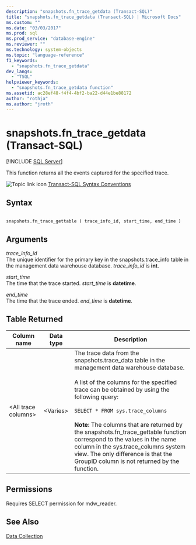 ```yaml
---
description: "snapshots.fn_trace_getdata (Transact-SQL)"
title: "snapshots.fn_trace_getdata (Transact-SQL) | Microsoft Docs"
ms.custom: ""
ms.date: "03/03/2017"
ms.prod: sql
ms.prod_service: "database-engine"
ms.reviewer: ""
ms.technology: system-objects
ms.topic: "language-reference"
f1_keywords: 
  - "snapshots.fn_trace_getdata"
dev_langs: 
  - "TSQL"
helpviewer_keywords: 
  - "snapshots.fn_trace_getdata function"
ms.assetid: ac28ef48-f4f4-4bf2-ba22-d44e1be88172
author: "rothja"
ms.author: "jroth"
---
```

# snapshots.fn_trace_getdata (Transact-SQL)
[!INCLUDE [SQL Server](../../includes/applies-to-version/sqlserver.md)]

  This function returns all the events captured for the specified trace.  
  
 ![Topic link icon](../../database-engine/configure-windows/media/topic-link.gif "Topic link icon") [Transact-SQL Syntax Conventions](../../t-sql/language-elements/transact-sql-syntax-conventions-transact-sql.md)  
  
## Syntax  
  
```  
  
snapshots.fn_trace_gettable ( trace_info_id, start_time, end_time )  
```  
  
## Arguments  
 *trace_info_id*  
 The unique identifier for the primary key in the snapshots.trace_info table in the management data warehouse database. *trace_info_id* is **int**.  
  
 *start_time*  
 The time that the trace started. *start_time* is **datetime**.  
  
 *end_time*  
 The time that the trace ended. *end_time* is **datetime**.  
  
## Table Returned  
  
|Column name|Data type|Description|  
|-----------------|---------------|-----------------|  
|\<All trace columns>|\<Varies>|The trace data from the snapshots.trace_data table in the management data warehouse database.<br /><br /> A list of the columns for the specified trace can be obtained by using the following query:<br /><br /> `SELECT * FROM sys.trace_columns`<br /><br /> **Note:** The columns that are returned by the snapshots.fn_trace_gettable function correspond to the values in the name column in the sys.trace_columns system view. The only difference is that the GroupID column is not returned by the function.|  
  
## Permissions  
 Requires SELECT permission for mdw_reader.  
  
## See Also  
 [Data Collection](../../relational-databases/data-collection/data-collection.md)  
  
  
